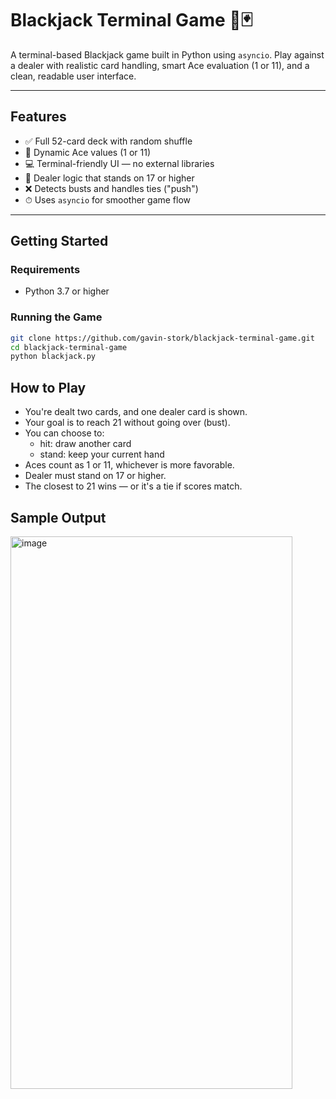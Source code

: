 # Blackjack Terminal Game 🎲🃏

A terminal-based Blackjack game built in Python using `asyncio`. Play against a dealer with realistic card handling, smart Ace evaluation (1 or 11), and a clean, readable user interface.

---

## Features

- ✅ Full 52-card deck with random shuffle  
- 🧠 Dynamic Ace values (1 or 11)  
- 💻 Terminal-friendly UI — no external libraries  
- 🤖 Dealer logic that stands on 17 or higher  
- ❌ Detects busts and handles ties ("push")  
- ⏱ Uses `asyncio` for smoother game flow  

---

## Getting Started

### Requirements

- Python 3.7 or higher

### Running the Game

```bash
git clone https://github.com/gavin-stork/blackjack-terminal-game.git
cd blackjack-terminal-game
python blackjack.py
```

## How to Play
- You're dealt two cards, and one dealer card is shown.
- Your goal is to reach 21 without going over (bust).
- You can choose to:
  - hit: draw another card
  - stand: keep your current hand
- Aces count as 1 or 11, whichever is more favorable.
- Dealer must stand on 17 or higher.
- The closest to 21 wins — or it's a tie if scores match.

## Sample Output
<img width="451" height="884" alt="image" src="https://github.com/user-attachments/assets/6449dc61-f566-428c-a089-868d0dc80165" />

